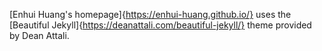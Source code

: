 [Enhui Huang's homepage]{https://enhui-huang.github.io/} uses the [Beautiful Jekyll]{https://deanattali.com/beautiful-jekyll/} theme provided by Dean Attali.